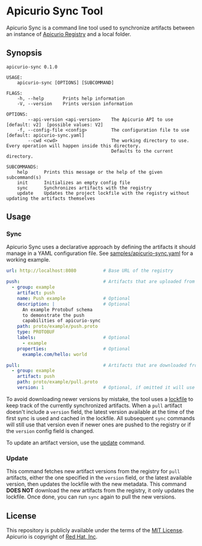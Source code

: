 # Apicurio Sync Tool

Apicurio Sync is a command line tool used to synchronize artifacts between an instance of [Apicurio Registry] and
a local folder.

## Synopsis

```
apicurio-sync 0.1.0

USAGE:
    apicurio-sync [OPTIONS] [SUBCOMMAND]

FLAGS:
    -h, --help       Prints help information
    -V, --version    Prints version information

OPTIONS:
        --api-version <api-version>    The Apicurio API to use [default: v2]  [possible values: V2]
    -f, --config-file <config>         The configuration file to use [default: apicurio-sync.yaml]
        --cwd <cwd>                    The working directory to use. Every operation will happen inside this directory.
                                       Defaults to the current directory.

SUBCOMMANDS:
    help      Prints this message or the help of the given subcommand(s)
    init      Initializes an empty config file
    sync      Synchronizes artifacts with the registry
    update    Updates the project lockfile with the registry without updating the artifacts themselves
```

## Usage

### Sync

Apicurio Sync uses a declarative approach by defining the artifacts it should manage in a YAML configuration file.
See [samples/apicurio-sync.yaml](samples/apicurio-sync.yaml) for a working example.

```yaml
url: http://localhost:8080          # Base URL of the registry

push:                               # Artifacts that are uploaded from the local folder to the registry
  - group: example
    artifact: push
    name: Push example              # Optional
    description: |                  # Optional
      An example Protobuf schema 
      to demonstrate the push 
      capabilities of apicurio-sync
    path: proto/example/push.proto
    type: PROTOBUF
    labels:                         # Optional
      - example
    properties:                     # Optional
      example.com/hello: world

pull:                               # Artifacts that are downloaded from the registry to the local folder
  - group: example
    artifact: push
    path: proto/example/pull.proto
    version: 1                      # Optional, if omitted it will use the latest available version
```

To avoid downloading newer versions by mistake, the tool uses a [lockfile](samples/apicurio-sync.lock) to keep track of the currently
synchronized artifacts. When a `pull` artifact doesn't include a `version` field, the latest version available at the time
of the first sync is used and cached in the lockfile. All subsequent `sync` commands will still use that version even if newer ones
are pushed to the registry or if the `version` config field is changed. 

To update an artifact version, use the [update](#update) command.

### Update

This command fetches new artifact versions from the registry for `pull` artifacts, either the one specified in the `version` field,
or the latest available version, then updates the lockfile with the new metadata. This command **DOES NOT** download the new artifacts
from the registry, it only updates the lockfile. Once done, you can run `sync` again to pull the new versions.

## License

This repository is publicly available under the terms of the [MIT License](LICENSE).
Apicurio is copyright of [Red Hat, Inc].

[Apicurio Registry]: https://www.apicur.io/registry
[Red Hat, Inc]: https://www.redhat.com
